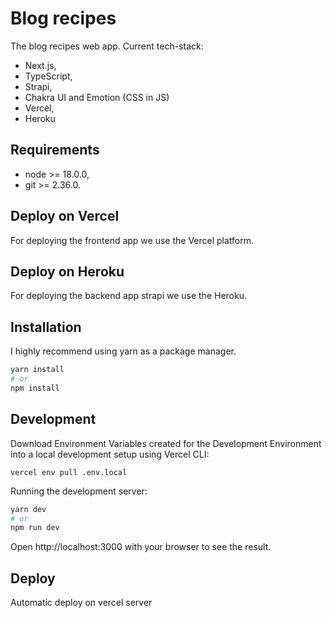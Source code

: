 # Blog recipes

The blog recipes web app.
Current tech-stack:

* Next.js,
* TypeScript,
* Strapi,
* Chakra UI and Emotion (CSS in JS)
* Vercel,
* Heroku

## Requirements
* node >= 18.0.0,
* git >= 2.36.0.

## Deploy on Vercel
For deploying the frontend app we use the Vercel platform.

## Deploy on Heroku
For deploying the backend app strapi we use the Heroku.

## Installation
I highly recommend using yarn as a package manager.

```bash
yarn install
# or
npm install
```

## Development
Download Environment Variables created for the Development Environment into a local development setup using Vercel CLI:

```
vercel env pull .env.local
```

Running the development server:

```bash
yarn dev
# or
npm run dev
```
Open http://localhost:3000 with your browser to see the result.

## Deploy

Automatic deploy on vercel server